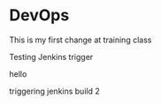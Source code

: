 # DevOps

This is my first change at training class

Testing Jenkins trigger


hello 

triggering jenkins build 2

